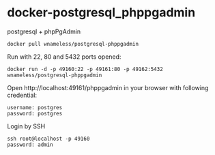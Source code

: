 docker-postgresql_phppgadmin
============================

postgresql + phpPgAdmin

```
docker pull wnameless/postgresql-phppgadmin
```

Run with 22, 80 and 5432 ports opened:
```
docker run -d -p 49160:22 -p 49161:80 -p 49162:5432 wnameless/postgresql-phppgadmin
```

Open http://localhost:49161/phppgadmin in your browser with following credential:
```
username: postgres
password: postgres
```

Login by SSH
```
ssh root@localhost -p 49160
password: admin
```
